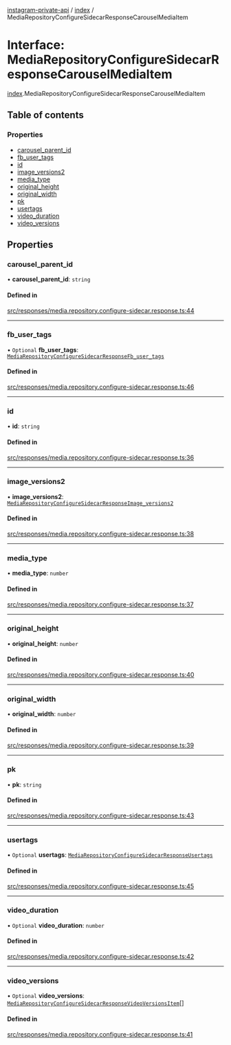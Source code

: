 [instagram-private-api](../../README.md) / [index](../../modules/index.md) / MediaRepositoryConfigureSidecarResponseCarouselMediaItem

# Interface: MediaRepositoryConfigureSidecarResponseCarouselMediaItem

[index](../../modules/index.md).MediaRepositoryConfigureSidecarResponseCarouselMediaItem

## Table of contents

### Properties

- [carousel\_parent\_id](MediaRepositoryConfigureSidecarResponseCarouselMediaItem.md#carousel_parent_id)
- [fb\_user\_tags](MediaRepositoryConfigureSidecarResponseCarouselMediaItem.md#fb_user_tags)
- [id](MediaRepositoryConfigureSidecarResponseCarouselMediaItem.md#id)
- [image\_versions2](MediaRepositoryConfigureSidecarResponseCarouselMediaItem.md#image_versions2)
- [media\_type](MediaRepositoryConfigureSidecarResponseCarouselMediaItem.md#media_type)
- [original\_height](MediaRepositoryConfigureSidecarResponseCarouselMediaItem.md#original_height)
- [original\_width](MediaRepositoryConfigureSidecarResponseCarouselMediaItem.md#original_width)
- [pk](MediaRepositoryConfigureSidecarResponseCarouselMediaItem.md#pk)
- [usertags](MediaRepositoryConfigureSidecarResponseCarouselMediaItem.md#usertags)
- [video\_duration](MediaRepositoryConfigureSidecarResponseCarouselMediaItem.md#video_duration)
- [video\_versions](MediaRepositoryConfigureSidecarResponseCarouselMediaItem.md#video_versions)

## Properties

### carousel\_parent\_id

• **carousel\_parent\_id**: `string`

#### Defined in

[src/responses/media.repository.configure-sidecar.response.ts:44](https://github.com/Nerixyz/instagram-private-api/blob/0e0721c/src/responses/media.repository.configure-sidecar.response.ts#L44)

___

### fb\_user\_tags

• `Optional` **fb\_user\_tags**: [`MediaRepositoryConfigureSidecarResponseFb_user_tags`](MediaRepositoryConfigureSidecarResponseFb_user_tags.md)

#### Defined in

[src/responses/media.repository.configure-sidecar.response.ts:46](https://github.com/Nerixyz/instagram-private-api/blob/0e0721c/src/responses/media.repository.configure-sidecar.response.ts#L46)

___

### id

• **id**: `string`

#### Defined in

[src/responses/media.repository.configure-sidecar.response.ts:36](https://github.com/Nerixyz/instagram-private-api/blob/0e0721c/src/responses/media.repository.configure-sidecar.response.ts#L36)

___

### image\_versions2

• **image\_versions2**: [`MediaRepositoryConfigureSidecarResponseImage_versions2`](MediaRepositoryConfigureSidecarResponseImage_versions2.md)

#### Defined in

[src/responses/media.repository.configure-sidecar.response.ts:38](https://github.com/Nerixyz/instagram-private-api/blob/0e0721c/src/responses/media.repository.configure-sidecar.response.ts#L38)

___

### media\_type

• **media\_type**: `number`

#### Defined in

[src/responses/media.repository.configure-sidecar.response.ts:37](https://github.com/Nerixyz/instagram-private-api/blob/0e0721c/src/responses/media.repository.configure-sidecar.response.ts#L37)

___

### original\_height

• **original\_height**: `number`

#### Defined in

[src/responses/media.repository.configure-sidecar.response.ts:40](https://github.com/Nerixyz/instagram-private-api/blob/0e0721c/src/responses/media.repository.configure-sidecar.response.ts#L40)

___

### original\_width

• **original\_width**: `number`

#### Defined in

[src/responses/media.repository.configure-sidecar.response.ts:39](https://github.com/Nerixyz/instagram-private-api/blob/0e0721c/src/responses/media.repository.configure-sidecar.response.ts#L39)

___

### pk

• **pk**: `string`

#### Defined in

[src/responses/media.repository.configure-sidecar.response.ts:43](https://github.com/Nerixyz/instagram-private-api/blob/0e0721c/src/responses/media.repository.configure-sidecar.response.ts#L43)

___

### usertags

• `Optional` **usertags**: [`MediaRepositoryConfigureSidecarResponseUsertags`](MediaRepositoryConfigureSidecarResponseUsertags.md)

#### Defined in

[src/responses/media.repository.configure-sidecar.response.ts:45](https://github.com/Nerixyz/instagram-private-api/blob/0e0721c/src/responses/media.repository.configure-sidecar.response.ts#L45)

___

### video\_duration

• `Optional` **video\_duration**: `number`

#### Defined in

[src/responses/media.repository.configure-sidecar.response.ts:42](https://github.com/Nerixyz/instagram-private-api/blob/0e0721c/src/responses/media.repository.configure-sidecar.response.ts#L42)

___

### video\_versions

• `Optional` **video\_versions**: [`MediaRepositoryConfigureSidecarResponseVideoVersionsItem`](MediaRepositoryConfigureSidecarResponseVideoVersionsItem.md)[]

#### Defined in

[src/responses/media.repository.configure-sidecar.response.ts:41](https://github.com/Nerixyz/instagram-private-api/blob/0e0721c/src/responses/media.repository.configure-sidecar.response.ts#L41)
